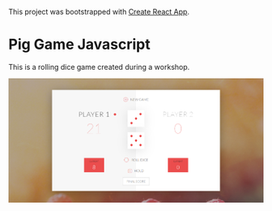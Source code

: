 This project was bootstrapped with [Create React App](https://github.com/facebook/create-react-app).

# Pig Game Javascript

This is a rolling dice game created during a workshop.

![Screenshot](pig-game.png)
